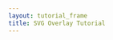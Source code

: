 ```yaml
---
layout: tutorial_frame
title: SVG Overlay Tutorial
---
```

<script>
	var map = L.map('map');

	var tiles = L.tileLayer('https://api.mapbox.com/styles/v1/{id}/tiles/{z}/{x}/{y}?access_token=pk.eyJ1IjoibWFwYm94IiwiYSI6ImNpejY4NXVycTA2emYycXBndHRqcmZ3N3gifQ.rJcFIG214AriISLbB6B5aw', {
		maxZoom: 18,
		attribution: 'Map data &copy; <a href="https://www.openstreetmap.org/copyright">OpenStreetMap</a> contributors, ' +
			'Imagery © <a href="https://www.mapbox.com/">Mapbox</a>',
		id: 'mapbox/satellite-v9',
		tileSize: 512,
		zoomOffset: -1
	}).addTo(map);

	var svgElement = document.createElementNS("http://www.w3.org/2000/svg", "svg");
	svgElement.setAttribute('xmlns', "http://www.w3.org/2000/svg");
	svgElement.setAttribute('viewBox', "0 0 200 200");
	svgElement.innerHTML = '<rect width="200" height="200"/><rect x="75" y="23" width="50" height="50" style="fill:red"/><rect x="75" y="123" width="50" height="50" style="fill:#0013ff"/>';
	var latLngBounds= L.latLngBounds([[ 32, -130], [ 13, -100]]);

	map.fitBounds(latLngBounds);

	var overlay = L.svgOverlay(svgElement, latLngBounds, {
		opacity: 0.7,
		interactive: true
	});

	map.addLayer(overlay);
</script>
